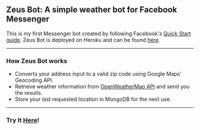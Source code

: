 ## Zeus Bot: A simple weather bot for Facebook Messenger ## 

This is my first Messenger bot created by following Facebook's [Quick Start guide](https://developers.facebook.com/docs/messenger-platform/getting-started/quick-start). 
Zeus Bot is deployed on Heroku and can be found [here](https://weather-bot-messenger.herokuapp.com/).

---

### How Zeus Bot works ###
- Converts your address input to a valid zip code using Google Maps' Geocoding API.
- Retrieve weather information from [OpenWeatherMap API](https://openweathermap.org/api) and send you the results.
- Store your last requested location in MongoDB for the next use.

--- 
### Try It [Here](https://www.facebook.com/messages/t/113133066796857)!
